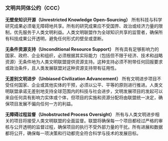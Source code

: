 
### **文明共同体公约（CCC）**

**无壁垒知识开源（Unrestricted Knowledge Open-Sourcing）**
所有科技与科学研究成果必须毫无障碍地共享。所有的研究成果应不受国界、政治或经济力量的限制，优先服务于人类文明利益。人类文明联盟作为全球知识共享的监管者，确保所有科技成果公开透明，避免任何形式的壁垒或垄断。

**无条件资源支持（Unconditional Resource Support）**
所有具有足够影响力的国家、政府、企业和组织，必须根据其实际能力（包括但不限于经济、技术和战略资源）无条件地为人类文明联盟提供资源支持。这种支持必须不附带任何回报要求或政治条件，且人类发展联盟对这种资源支持带有征用性。

**无差别文明进步（Unbiased Civilization Advancement）**
所有文明进步项目不受任何国家、企业或其他实体的干预，必须以公平、平等的原则进行推进。人类文明联盟承诺无差别地支持全球范围内的科技与社会进步，文明发展项目的发起可以来自任何具有影响力实体或个体，但项目的实施和资源分配将由联盟统一决定，确保项目发展不偏向任何一方的利益。

**无障碍过程监督（Unobstructed Process Oversight）**
所有与人类文明进步相关的项目将接受人类文明联盟的全面监督。联盟将确保每一个项目都经过严格的审核与公开透明的监督过程，确保项目的执行不受外部力量的干扰。所有进展和数据都将公开，确保每一项决策和行动都完全符合科学与技术的发展目标。